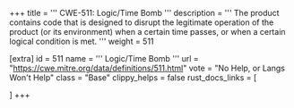 +++
title = '''
CWE-511: Logic/Time Bomb
'''
description	= '''
The product contains code that is designed to disrupt the legitimate operation of the product (or its environment) when a certain time passes, or when a certain logical condition is met.
'''
weight = 511

[extra]
id = 511
name = '''
Logic/Time Bomb
'''
url = "https://cwe.mitre.org/data/definitions/511.html"
vote = "No Help, or Langs Won't Help"
class = "Base"
clippy_helps = false
rust_docs_links = [
	
]
+++
